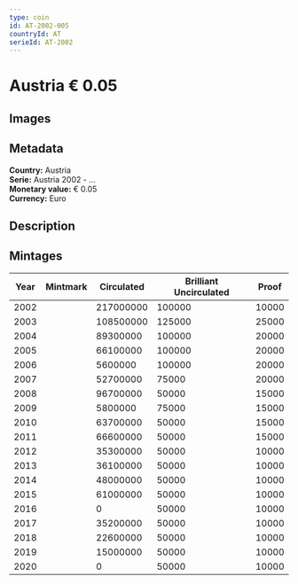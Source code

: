 ```yaml
---
type: coin
id: AT-2002-005
countryId: AT
serieId: AT-2002
---
```


# Austria € 0.05

## Images


## Metadata

**Country:** Austria\
**Serie:** Austria 2002 - ...\
**Monetary value:** € 0.05\
**Currency:** Euro

## Description


## Mintages
| Year | Mintmark | Circulated | Brilliant Uncirculated | Proof |
| ---- | -------- | ---------- | ---------------------- | ----- |
| 2002 |  | 217000000| 100000 | 10000 |
| 2003 |  | 108500000| 125000 | 25000 |
| 2004 |  | 89300000| 100000 | 20000 |
| 2005 |  | 66100000| 100000 | 20000 |
| 2006 |  | 5600000| 100000 | 20000 |
| 2007 |  | 52700000| 75000 | 20000 |
| 2008 |  | 96700000| 50000 | 15000 |
| 2009 |  | 5800000| 75000 | 15000 |
| 2010 |  | 63700000| 50000 | 15000 |
| 2011 |  | 66600000| 50000 | 15000 |
| 2012 |  | 35300000| 50000 | 10000 |
| 2013 |  | 36100000| 50000 | 10000 |
| 2014 |  | 48000000| 50000 | 10000 |
| 2015 |  | 61000000| 50000 | 10000 |
| 2016 |  | 0| 50000 | 10000 |
| 2017 |  | 35200000| 50000 | 10000 |
| 2018 |  | 22600000| 50000 | 10000 |
| 2019 |  | 15000000| 50000 | 10000 |
| 2020 |  | 0| 50000 | 10000 |

